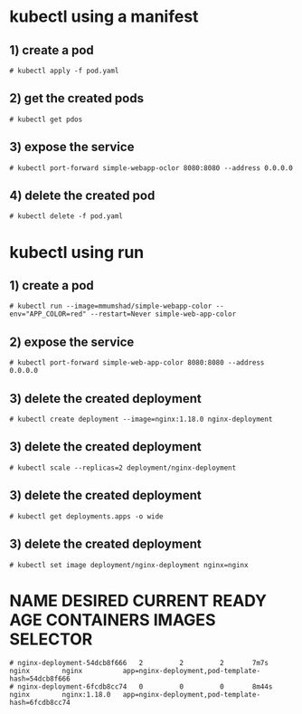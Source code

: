 # kubectl using a manifest 
  ## 1) create a pod  
    # kubectl apply -f pod.yaml 
  ## 2) get the created pods
    # kubectl get pdos
  ## 3) expose the service
    # kubectl port-forward simple-webapp-oclor 8080:8080 --address 0.0.0.0
  ## 4) delete the created pod
    # kubectl delete -f pod.yaml

# kubectl using run
  ## 1) create a pod  
    # kubectl run --image=mmumshad/simple-webapp-color --env="APP_COLOR=red" --restart=Never simple-web-app-color 
  ## 2) expose the service
    # kubectl port-forward simple-web-app-color 8080:8080 --address 0.0.0.0
  ## 3) delete the created deployment
    # kubectl create deployment --image=nginx:1.18.0 nginx-deployment
  ## 3) delete the created deployment
    # kubectl scale --replicas=2 deployment/nginx-deployment
  ## 3) delete the created deployment
    # kubectl get deployments.apps -o wide
  ## 3) delete the created deployment
    # kubectl set image deployment/nginx-deployment nginx=nginx
  
  # NAME                          DESIRED   CURRENT   READY   AGE     CONTAINERS   IMAGES         SELECTOR
    # nginx-deployment-54dcb8f666   2         2         2       7m7s    nginx        nginx          app=nginx-deployment,pod-template-hash=54dcb8f666
    # nginx-deployment-6fcdb8cc74   0         0         0       8m44s   nginx        nginx:1.18.0   app=nginx-deployment,pod-template-hash=6fcdb8cc74
    

    
    
  
